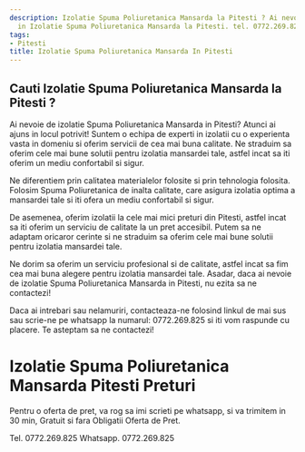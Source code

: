 ```yaml
---
description: Izolatie Spuma Poliuretanica Mansarda la Pitesti ? Ai nevoie de un profesionist
  in Izolatie Spuma Poliuretanica Mansarda la Pitesti. tel. 0772.269.825
tags:
- Pitesti
title: Izolatie Spuma Poliuretanica Mansarda In Pitesti
---
```



## Cauti Izolatie Spuma Poliuretanica Mansarda la Pitesti ?

Ai nevoie de izolatie Spuma Poliuretanica Mansarda in Pitesti? Atunci ai ajuns in locul potrivit! Suntem o echipa de experti in izolatii cu o experienta vasta in domeniu si oferim servicii de cea mai buna calitate. Ne straduim sa oferim cele mai bune solutii pentru izolatia mansardei tale, astfel incat sa iti oferim un mediu confortabil si sigur.

Ne diferentiem prin calitatea materialelor folosite si prin tehnologia folosita. Folosim Spuma Poliuretanica de inalta calitate, care asigura izolatia optima a mansardei tale si iti ofera un mediu confortabil si sigur.

De asemenea, oferim izolatii la cele mai mici preturi din Pitesti, astfel incat sa iti oferim un serviciu de calitate la un pret accesibil. Putem sa ne adaptam oricaror cerinte si ne straduim sa oferim cele mai bune solutii pentru izolatia mansardei tale.

Ne dorim sa oferim un serviciu profesional si de calitate, astfel incat sa fim cea mai buna alegere pentru izolatia mansardei tale. Asadar, daca ai nevoie de izolatie Spuma Poliuretanica Mansarda in Pitesti, nu ezita sa ne contactezi! 

Daca ai intrebari sau nelamuriri, contacteaza-ne folosind linkul de mai sus sau scrie-ne pe whatsapp la numarul: 0772.269.825 si iti vom raspunde cu placere. Te asteptam sa ne contactezi!

# Izolatie Spuma Poliuretanica Mansarda Pitesti Preturi
Pentru o oferta de pret, va rog sa imi scrieti pe whatsapp, si va trimitem in 30 min, Gratuit si fara Obligatii Oferta de Pret.

Tel. 0772.269.825
Whatsapp. 0772.269.825